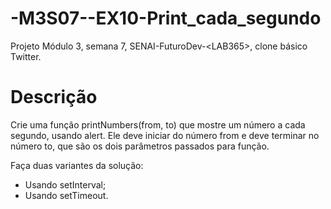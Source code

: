 # -M3S07--EX10-Print_cada_segundo
Projeto Módulo 3, semana 7, SENAI-FuturoDev-&lt;LAB365>, clone básico Twitter.

# Descrição

Crie uma função printNumbers(from, to) que mostre um número a cada segundo, usando alert. Ele deve iniciar do número from e deve terminar no número to, que são os dois parâmetros passados para função.

Faça duas variantes da solução:
- Usando setInterval;
- Usando setTimeout.
